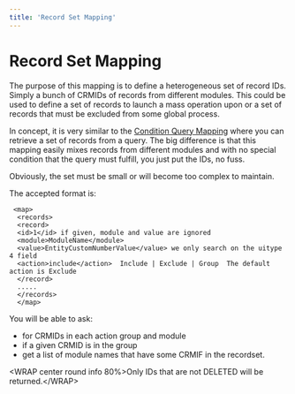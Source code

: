 ```yaml
---
title: 'Record Set Mapping'
---
```


Record Set Mapping
==================

The purpose of this mapping is to define a heterogeneous set of record
IDs. Simply a bunch of CRMIDs of records from different modules. This
could be used to define a set of records to launch a mass operation upon
or a set of records that must be excluded from some global process.

In concept, it is very similar to the [Condition Query
Mapping](/en/adminmanual/businessmappings/condition_query) where you can
retrieve a set of records from a query. The big difference is that this
mapping easily mixes records from different modules and with no special
condition that the query must fulfill, you just put the IDs, no fuss.

Obviously, the set must be small or will become too complex to maintain.

The accepted format is:

     <map>
      <records>
      <record>
      <id>1</id> if given, module and value are ignored
      <module>ModuleName</module>
      <value>EntityCustomNumberValue</value> we only search on the uitype 4 field
      <action>include</action>  Include | Exclude | Group  The default action is Exclude
      </record>
      .....
      </records>
      </map>

You will be able to ask:

-   for CRMIDs in each action group and module
-   if a given CRMID is in the group
-   get a list of module names that have some CRMIF in the recordset.

&lt;WRAP center round info 80%&gt;Only IDs that are not DELETED will be
returned.&lt;/WRAP&gt;
